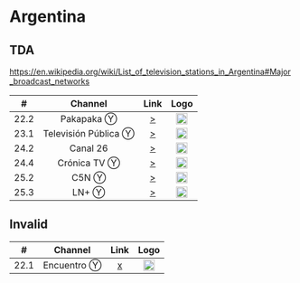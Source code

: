 <h1>Argentina</h1>

<h2>TDA</h2>

https://en.wikipedia.org/wiki/List_of_television_stations_in_Argentina#Major_broadcast_networks

| #   | Channel        | Link  | Logo |
|:---:|:--------------:|:-----:|:-----:
| 22.2 | Pakapaka Ⓨ     | [>](https://youtu.be/LrvMnnoPIGQ) | <img height="20" src="https://i.imgur.com/Q4zaCuM.png"/> |
| 23.1 | Televisión Pública Ⓨ | [>](https://youtu.be/5fEdfSoEw8s) | <img height="20" src="https://i.imgur.com/4hYYpiu.png"/> |
| 24.2 | Canal 26       | [>](https://live-edge01.telecentro.net.ar/live/smil:c26.smil/playlist.m3u8) | <img height="20" src="https://i.imgur.com/xDjOUuz.png"/> |
| 24.4 | Crónica TV Ⓨ   | [>](https://youtu.be/O3D4RwYUmzw) | <img height="20" src="https://i.imgur.com/k2Ku8Ib.png"/> |
| 25.2 | C5N Ⓨ          | [>](https://youtu.be/wlNWw5k14y8) | <img height="20" src="https://i.imgur.com/E3pamA5.png"/> |
| 25.3 | LN+ Ⓨ          | [>](https://youtu.be/ns8-5XKA0Ww) | <img height="20" src="https://i.imgur.com/vJYzGt1.png"/> |

<h2>Invalid</h2>

| #   | Channel        | Link  | Logo |
|:---:|:--------------:|:-----:|:-----:
| 22.1 | Encuentro Ⓨ    | [x](https://youtu.be/g1L2UQA2rqs) | <img height="20" src="https://i.imgur.com/IyP2UIx.png"/> |

